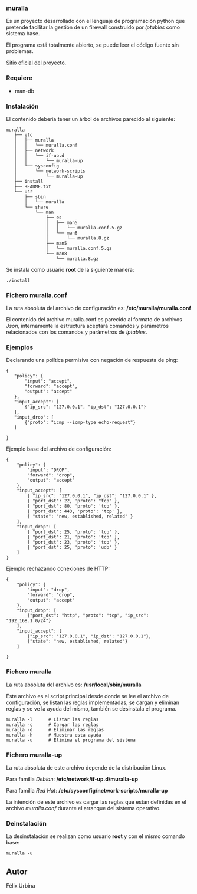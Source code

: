 ### muralla

Es un proyecto desarrollado con el lenguaje de programación python que pretende 
facilitar la gestión de un firewall construido por _Iptables_ como sistema base.

El programa está totalmente abierto, se puede leer el código fuente sin problemas.

<a href="https://wiki.nuxpy.com/index.php/Muralla">Sitio oficial del proyecto.</a>

### Requiere

* man-db

### Instalación

El contenido debería tener un árbol de archivos parecido al siguiente:

    muralla
       ├── etc
       │   ├── muralla
       │   │   └── muralla.conf
       │   ├── network
       │   │   └── if-up.d
       │   │       └── muralla-up
       │   └── sysconfig
       │       └── network-scripts
       │           └── muralla-up
       ├── install
       ├── README.txt
       └── usr
           ├── sbin
           │   └── muralla
           └── share
               └── man
                   ├── es
                   │   ├── man5
                   │   │   └── muralla.conf.5.gz
                   │   └── man8
                   │       └── muralla.8.gz
                   ├── man5
                   │   └── muralla.conf.5.gz
                   └── man8
                       └── muralla.8.gz

Se instala como usuario **root** de la siguiente manera:

    ./install

### Fichero muralla.conf

La ruta absoluta del archivo de configuración es: **/etc/muralla/muralla.conf**

El contenido del archivo muralla.conf es parecido al formato de archivos _Json_, 
internamente la estructura aceptará comandos y parámetros relacionados con los 
comandos y parámetros de _Iptables_.

### Ejemplos

Declarando una política permisiva con negación de respuesta de ping:

    {
       "policy": {
           "input": "accept",
           "forward": "accept",
           "output": "accept"
       },
       "input_accept": [
           {"ip_src": "127.0.0.1", "ip_dst": "127.0.0.1"}
       ],
       "input_drop": [
           {"proto": "icmp --icmp-type echo-request"}
       ]

    }

Ejemplo base del archivo de configuración:

    {
        "policy": {
            "input": "DROP",
            "forward": "drop",
            "output": "accept"
        },
        "input_accept": [
            { "ip_src": "127.0.0.1", "ip_dst": "127.0.0.1" },
            { "port_dst": 22, 'proto': "tcp" },
            { "port_dst": 80, 'proto': 'tcp' },
            { "port_dst": 443, 'proto': 'tcp' },
            { "state": "new, established, related" }
        ],
        "input_drop": [
            { "port_dst": 25, 'proto': 'tcp' },
            { "port_dst": 21, 'proto': 'tcp' },
            { "port_dst": 23, 'proto': 'tcp' },
            { "port_dst": 25, 'proto': 'udp' }
        ]
    }

Ejemplo rechazando conexiones de HTTP:

    {
        "policy": {
            "input": "drop",
            "forward": "drop",
            "output": "accept"
        },
        "input_drop": [
            {"port_dst": "http", "proto": "tcp", "ip_src": "192.168.1.0/24"}
        ],
        "input_accept": [
            {"ip_src": "127.0.0.1", "ip_dst": "127.0.0.1"},
            {"state": "new, established, related"}
        ]

    }

### Fichero muralla

La ruta absoluta del archivo es: **/usr/local/sbin/muralla**

Este archivo es el script principal desde donde se lee el archivo de configuración, 
se listan las reglas implementadas, se cargan y eliminan reglas y se ve la ayuda 
del mismo, también se desinstala el programa. 

    muralla -l      # Listar las reglas
    muralla -c      # Cargar las reglas
    muralla -d      # Eliminar las reglas
    muralla -h      # Muestra esta ayuda
    muralla -u      # Elimina el programa del sistema

### Fichero muralla-up

La ruta absoluta de este archivo depende de la distribución Linux.

Para familia _Debian_: **/etc/network/if-up.d/muralla-up**

Para familia _Red Hat_: **/etc/sysconfig/network-scripts/muralla-up**

La intención de este archivo es cargar las reglas que están definidas en el 
archivo _muralla.conf_ durante el arranque del sistema operativo.

### Deinstalación

La desinstalación se realizan como usuario **root** y con el mismo comando base:

    muralla -u

Autor
-----
Félix Urbina
